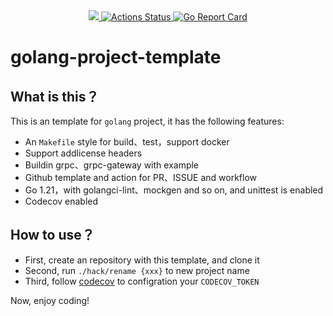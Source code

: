 <!-- <p align="center"><img src="" alt="" height="100px"></p> -->

<div align="center">
  <a href="https://codecov.io/gh/lsytj0413/golang-project-template" > 
    <img src="https://codecov.io/gh/lsytj0413/golang-project-template/branch/master/graph/badge.svg?token=XM1YHY2D3R"/> 
  </a>
  <a href="https://github.com/lsytj0413/golang-project-template/actions">
    <img src="https://github.com/lsytj0413/golang-project-template/workflows/Unit%20tests/badge.svg" alt="Actions Status">
  </a>
  <a href="https://goreportcard.com/report/github.com/lsytj0413/golang-project-template">
    <img src="https://goreportcard.com/badge/github.com/lsytj0413/golang-project-template?style=flat-square" alt="Go Report Card">
  </a>
</div>

# golang-project-template

## What is this？

This is an template for `golang` project, it has the following features:

+ An `Makefile` style for build、test，support docker
+ Support addlicense headers
+ Buildin grpc、grpc-gateway with example
+ Github template and action for PR、ISSUE and workflow
+ Go 1.21，with golangci-lint、mockgen and so on, and unittest is enabled
+ Codecov enabled

## How to use？

+ First, create an repository with this template, and clone it
+ Second, run `./hack/rename {xxx}` to new project name
+ Third, follow [codecov](https://about.codecov.io/) to configration your `CODECOV_TOKEN`

Now, enjoy coding!